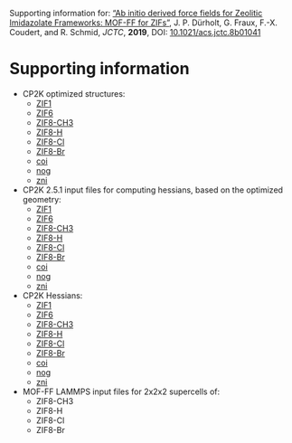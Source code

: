 Supporting information for: [“Ab initio derived force fields for Zeolitic Imidazolate Frameworks: MOF-FF for ZIFs”](https://doi.org/10.1021/acs.jctc.8b01041), J. P. Dürholt, G. Fraux, F.-X. Coudert, and R. Schmid, _JCTC_, **2019**, DOI: [10.1021/acs.jctc.8b01041](https://doi.org/10.1021/acs.jpcc.8b08706)

# Supporting information

- CP2K optimized structures:
  + [ZIF1](ZIF1.cif) 
  + [ZIF6](ZIF6.cif) 
  + [ZIF8-CH3](ZIF8-CH3.cif) 
  + [ZIF8-H](ZIF8-H.cif) 
  + [ZIF8-Cl](ZIF8-Cl.cif)
  + [ZIF8-Br](ZIF8-Br.cif)
  + [coi](zni.cif)
  + [nog](zni.cif)
  + [zni](zni.cif)
- CP2K 2.5.1 input files for computing hessians, based on the optimized geometry:
  + [ZIF1](ZIF1_hessian.in)
  + [ZIF6](ZIF6_hessian.in)
  + [ZIF8-CH3](ZIF8-CH3_hessian.in)
  + [ZIF8-H](ZIF8-H_hessian.in)
  + [ZIF8-Cl](ZIF8-Cl_hessian.in)
  + [ZIF8-Br](ZIF8-Br_hessian.in)
  + [coi](coi_hessian.in)
  + [nog](nog_hessian.in)
  + [zni](zni_hessian.in)
- CP2K Hessians:
  + [ZIF1](ZIF1_hessian.out)
  + [ZIF6](ZIF6_hessian.out)
  + [ZIF8-CH3](ZIF8-CH3_hessian.out)
  + [ZIF8-H](ZIF8-H_hessian.out)
  + [ZIF8-Cl](ZIF8-Cl_hessian.out)
  + [ZIF8-Br](ZIF8-Br_hessian.out)
  + [coi](coi_hessian.out)
  + [nog](nog_hessian.out)
  + [zni](zni_hessian.out)
- MOF-FF LAMMPS input files for 2x2x2 supercells of:
  + ZIF8-CH3
  + ZIF8-H
  + ZIF8-Cl
  + ZIF8-Br